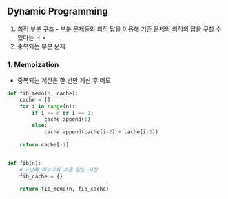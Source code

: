 ## Dynamic Programming

1. 최적 부분 구조 - 부분 문제들의 최적 답을 이용해 기존 문제의 최적의 답을 구할 수 있다는 ㅓㅅ
2. 중복되는 부분 문제 

### 1. Memoization

- 중복되는 계산은 한 번만 계산 후 메모

```python
def fib_memo(n, cache):
    cache = []
    for i in range(n):
        if i == 0 or i == 1:
            cache.append(1)
        else:
            cache.append(cache[i-2] + cache[i-1])
    
    return cache[-1]


def fib(n):
    # n번째 피보나치 수를 담는 사전
    fib_cache = {}

    return fib_memo(n, fib_cache)
```

